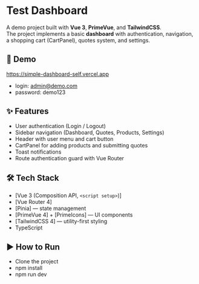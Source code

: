 # Test Dashboard

A demo project built with **Vue 3**, **PrimeVue**, and **TailwindCSS**.  
The project implements a basic **dashboard** with authentication, navigation, a shopping cart (CartPanel), quotes system, and settings.

## 🛜 Demo 
https://simple-dashboard-self.vercel.app
- login: admin@demo.com
- password: demo123

## ✨ Features
- User authentication (Login / Logout)
- Sidebar navigation (Dashboard, Quotes, Products, Settings)
- Header with user menu and cart button
- CartPanel for adding products and submitting quotes
- Toast notifications
- Route authentication guard with Vue Router

## 🛠️ Tech Stack
- [Vue 3 (Composition API, `<script setup>`)]
- [Vue Router 4]
- [Pinia] — state management
- [PrimeVue 4] + [PrimeIcons] — UI components
- [TailwindCSS 4] — utility-first styling
- TypeScript

## ▶️ How to Run

- Clone the project
- npm install
- npm run dev
